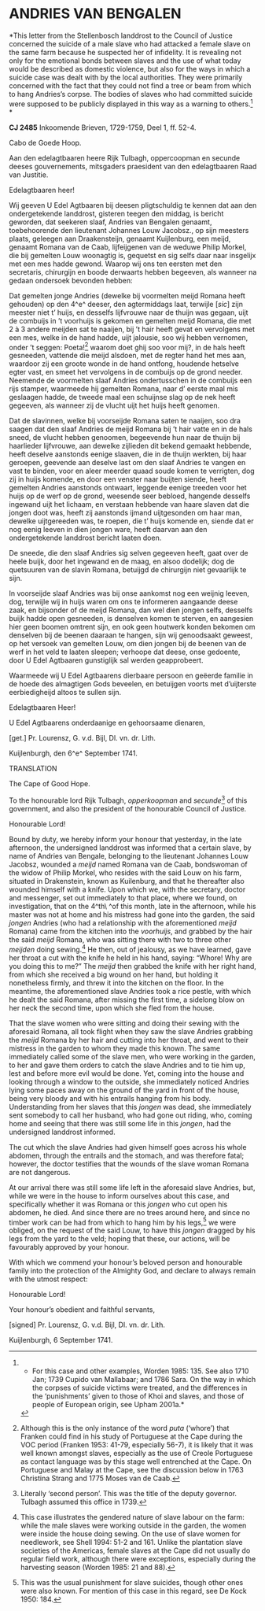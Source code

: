 # ANDRIES VAN BENGALEN

*This letter from the Stellenbosch landdrost to the Council of Justice concerned the suicide of a male slave who had attacked a female slave on the same farm because he suspected her of infidelity. It is revealing not only for the emotional bonds between slaves and the use of what today would be described as domestic violence, but also for the ways in which a suicide case was dealt with by the local authorities. They were primarily concerned with the fact that they could not find a tree or beam from which to hang Andries’s corpse. The bodies of slaves who had committed suicide were supposed to be publicly displayed in this way as a warning to others.[^1] *

**CJ 2485** Inkoomende Brieven, 1729-1759, Deel 1, ff. 52-4.

Cabo de Goede Hoop.

Aan den edelagtbaaren heere Rijk Tulbagh, oppercoopman en secunde deeses gouvernements, mitsgaders praesident van den edelagtbaaren Raad van Justitie.

Edelagtbaaren heer!

Wij geeven U Edel Agtbaaren bij deesen pligtschuldig te kennen dat aan den ondergetekende landdrost, gisteren teegen den middag, is bericht geworden, dat seekeren slaaf, Andries van Bengalen genaamt, toebehoorende den lieutenant Johannes Louw Jacobsz., op sijn meesters plaats, geleegen aan Draakensteijn, genaamt Kuijlenburg, een meijd, genaamt Romana van de Caab, lijfeijgenen van de weduwe Philip Morkel, die bij gemelten Louw woonagtig is, gequetst en sig selfs daar naar insgelijx met een mes hadde gewond. Waarop wij ons ten eersten met den secretaris, chirurgijn en boode derwaarts hebben begeeven, als wanneer na gedaan ondersoek bevonden hebben:

Dat gemelten jonge Andries (dewelke bij voormelten meijd Romana heeft gehouden) op den 4^e^ deeser, den agtermiddags laat, terwijle \[*sic*\] zijn meester niet t’ huijs, en desselfs lijfvrouwe naar de thuijn was gegaan, uijt de combuijs in ’t voorhuijs is gekomen en gemelten meijd Romana, die met 2 à 3 andere meijden sat te naaijen, bij ’t hair heeft gevat en vervolgens met een mes, welke in de hand hadde, uijt jalousie, soo wij hebben vernomen, onder ’t seggen: Poeta![^2] waarom doet ghij soo voor mij?, in de hals heeft gesneeden, vattende die meijd alsdoen, met de regter hand het mes aan, waardoor zij een groote wonde in de hand ontfong, houdende hetselve egter vast, en smeet het vervolgens in de combuijs op de grond needer. Neemende de voormelten slaaf Andries ondertusschen in de combuijs een rijs stamper, waarmeede hij gemelten Romana, naar d’ eerste maal mis geslaagen hadde, de tweede maal een schuijnse slag op de nek heeft gegeeven, als wanneer zij de vlucht uijt het huijs heeft genomen.

Dat de slavinnen, welke bij voorseijde Romana saten te naaijen, soo dra saagen dat den slaaf Andries de meijd Romana bij ’t hair vatte en in de hals sneed, de vlucht hebben genoomen, begeevende hun naar de thuijn bij haarlieder lijfvrouwe, aan dewelke zijlieden dit bekend gemaakt hebbende, heeft deselve aanstonds eenige slaaven, die in de thuijn werkten, bij haar geroepen, geevende aan deselve last om den slaaf Andries te vangen en vast te binden, voor en aleer meerder quaad soude komen te verrigten, dog zij in huijs komende, en door een venster naar buijten siende, heeft gemelten Andries aanstonds ontwaart, leggende eenige treeden voor het huijs op de werf op de grond, weesende seer bebloed, hangende desselfs ingewand uijt het lichaam, en verstaan hebbende van haare slaven dat die jongen doot was, heeft zij aanstonds ijmand uijtgesonden om haar man, dewelke uijtgereeden was, te roepen, die t’ huijs komende en, siende dat er nog eenig leeven in dien jongen ware, heeft daarvan aan den ondergetekende landdrost bericht laaten doen.

De sneede, die den slaaf Andries sig selven gegeeven heeft, gaat over de heele buijk, door het ingewand en de maag, en alsoo dodelijk; dog de quetsuuren van de slavin Romana, betuijgd de chirurgijn niet gevaarlijk te sijn.

In voorseijde slaaf Andries was bij onse aankomst nog een weijnig leeven, dog, terwijle wij in huijs waren om ons te informeren aangaande deese zaak, en bijsonder of de meijd Romana, dan wel dien jongen selfs, desselfs buijk hadde open gesneeden, is denselven komen te sterven, en aangesien hier geen boomen omtrent sijn, en ook geen houtwerk konden bekomen om denselven bij de beenen daaraan te hangen, sijn wij genoodsaakt geweest, op het versoek van gemelten Louw, om dien jongen bij de beenen van de werf in het veld te laaten sleepen; verhoope dat deese, onse gedoente, door U Edel Agtbaaren gunstiglijk sal werden geapprobeert.

Waarmeede wij U Edel Agtbaarens dierbaare persoon en geëerde familie in de hoede des almagtigen Gods beveelen, en betuijgen voorts met d’uijterste eerbiedigheijd altoos te sullen sijn.

Edelagtbaaren Heer!

U Edel Agtbaarens onderdaanige en gehoorsaame dienaren,

\[get.\] Pr. Lourensz, G. v.d. Bijl, Dl. vn. dr. Lith.

Kuijlenburgh, den 6^e^ September 1741.

TRANSLATION

The Cape of Good Hope.

To the honourable lord Rijk Tulbagh, *opperkoopman* and *secunde*[^3] of this government, and also the president of the honourable Council of Justice.

Honourable Lord!

Bound by duty, we hereby inform your honour that yesterday, in the late afternoon, the undersigned landdrost was informed that a certain slave, by name of Andries van Bengale, belonging to the lieutenant Johannes Louw Jacobsz, wounded a *meijd* named Romana van de Caab, bondswoman of the widow of Philip Morkel, who resides with the said Louw on his farm, situated in Drakenstein, known as Kuilenburg, and that he thereafter also wounded himself with a knife. Upon which we, with the secretary, doctor and messenger, set out immediately to that place, where we found, on investigation, that on the 4^th\ ^of this month, late in the afternoon, while his master was not at home and his mistress had gone into the garden, the said *jongen* Andries (who had a relationship with the aforementioned *meijd* Romana) came from the kitchen into the *voorhuijs*, and grabbed by the hair the said *meijd* Romana, who was sitting there with two to three other *meijden* doing sewing.[^4] He then, out of jealousy, as we have learned, gave her throat a cut with the knife he held in his hand, saying: “Whore! Why are you doing this to me?” The *meijd* then grabbed the knife with her right hand, from which she received a big wound on her hand, but holding it nonetheless firmly, and threw it into the kitchen on the floor. In the meantime, the aforementioned slave Andries took a rice pestle, with which he dealt the said Romana, after missing the first time, a sidelong blow on her neck the second time, upon which she fled from the house.

That the slave women who were sitting and doing their sewing with the aforesaid Romana, all took flight when they saw the slave Andries grabbing the *meijd* Romana by her hair and cutting into her throat, and went to their mistress in the garden to whom they made this known. The same immediately called some of the slave men, who were working in the garden, to her and gave them orders to catch the slave Andries and to tie him up, lest and before more evil would be done. Yet, coming into the house and looking through a window to the outside, she immediately noticed Andries lying some paces away on the ground of the yard in front of the house, being very bloody and with his entrails hanging from his body. Understanding from her slaves that this *jongen* was dead, she immediately sent somebody to call her husband, who had gone out riding, who, coming home and seeing that there was still some life in this *jongen*, had the undersigned landdrost informed.

The cut which the slave Andries had given himself goes across his whole abdomen, through the entrails and the stomach, and was therefore fatal; however, the doctor testifies that the wounds of the slave woman Romana are not dangerous.

At our arrival there was still some life left in the aforesaid slave Andries, but, while we were in the house to inform ourselves about this case, and specifically whether it was Romana or this *jongen* who cut open his abdomen, he died. And since there are no trees around here, and since no timber work can be had from which to hang him by his legs,[^5] we were obliged, on the request of the said Louw, to have this *jongen* dragged by his legs from the yard to the veld; hoping that these, our actions, will be favourably approved by your honour.

With which we commend your honour’s beloved person and honourable family into the protection of the Almighty God, and declare to always remain with the utmost respect:

Honourable Lord!

Your honour’s obedient and faithful servants,

\[signed\] Pr. Lourensz, G. v.d. Bijl, Dl. vn. dr. Lith.

Kuijlenburgh, 6 September 1741.

[^1]: * For this case and other examples, Worden 1985: 135. See also 1710 Jan; 1739 Cupido van Mallabaar; and 1786 Sara. On the way in which the corpses of suicide victims were treated, and the differences in the ‘punishments’ given to those of Khoi and slaves, and those of people of European origin, see Upham 2001a.*

[^2]:  Although this is the only instance of the word *puta* (‘whore’) that Franken could find in his study of Portuguese at the Cape during the VOC period (Franken 1953: 41-79, especially 56-7), it is likely that it was well known amongst slaves, especially as the use of Creole Portuguese as contact language was by this stage well entrenched at the Cape. On Portuguese and Malay at the Cape, see the discussion below in 1763 Christina Strang and 1775 Moses van de Caab.

[^3]:  Literally ‘second person’. This was the title of the deputy governor. Tulbagh assumed this office in 1739.

[^4]:  This case illustrates the gendered nature of slave labour on the farm: while the male slaves were working outside in the garden, the women were inside the house doing sewing. On the use of slave women for needlework, see Shell 1994: 51-2 and 161. Unlike the plantation slave societies of the Americas, female slaves at the Cape did not usually do regular field work, although there were exceptions, especially during the harvesting season (Worden 1985: 21 and 88).

[^5]:  This was the usual punishment for slave suicides, though other ones were also known. For mention of this case in this regard, see De Kock 1950: 184. 